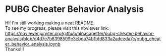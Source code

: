 # PUBG Cheater Behavior Analysis
Hi! I'm still working making a neat README.  
To see my progress, please visit this nbviewer link:  
https://nbviewer.jupyter.org/github/alpacapetter/pubg-cheater-behavior-analysis/blob/d4d7e7b8398599e3cbda74b1bfd833a2adeeda7c/pubg_cheater_behavior_analysis.ipynb  
Thanks!!!
